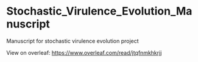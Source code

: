 # Stochastic_Virulence_Evolution_Manuscript
Manuscript for stochastic virulence evolution project

View on overleaf: https://www.overleaf.com/read/jtqfnmkhkrjj
